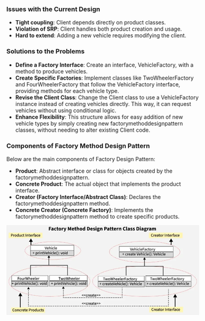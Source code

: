 ### Issues with the Current Design
- **Tight coupling**: Client depends directly on product classes.
- **Violation of SRP**: Client handles both product creation and usage.
- **Hard to extend**: Adding a new vehicle requires modifying the client.

### Solutions to the Problems
- **Define a Factory Interface**: Create an interface, VehicleFactory, with a method to produce vehicles.
- **Create Specific Factories**: Implement classes like TwoWheelerFactory and FourWheelerFactory that follow the VehicleFactory interface, providing methods for each vehicle type.
- **Revise the Client Class**: Change the Client class to use a VehicleFactory instance instead of creating vehicles directly. This way, it can request vehicles without using conditional logic.
- **Enhance Flexibility**: This structure allows for easy addition of new vehicle types by simply creating new factorymethoddesignpattern classes, without needing to alter existing Client code.

### Components of Factory Method Design Pattern
Below are the main components of Factory Design Pattern:

- **Product**: Abstract interface or class for objects created by the factorymethoddesignpattern.
- **Concrete Product**: The actual object that implements the product interface.
- **Creator (Factory Interface/Abstract Class)**: Declares the factorymethoddesignpattern method.
- **Concrete Creator (Concrete Factory)**: Implements the factorymethoddesignpattern method to create specific products.

![factory_method_design_pattern.png](factory_method_design_pattern.png)